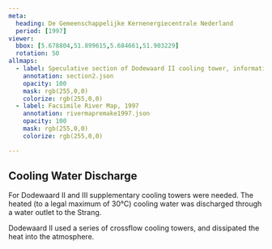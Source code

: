 ```yaml
---
meta:
  heading: De Gemeenschappelijke Kernenergiecentrale Nederland
  period: [1997]
viewer:
  bbox: [5.678804,51.899615,5.684661,51.903229]
  rotation: 50
allmaps:
  - label: Speculative section of Dodewaard II cooling tower, information brochure of GKN (2004). 2023. 297 x 105 mm. Scale 1:1000. The Berlage.
    annotation: section2.json
    opacity: 100
    mask: rgb(255,0,0)
    colorize: rgb(255,0,0)
  - label: Facsimile River Map, 1997
    annotation: rivermapremake1997.json
    opacity: 100
    mask: rgb(255,0,0)
    colorize: rgb(255,0,0)

---
```


## Cooling Water Discharge

For Dodewaard II and III supplementary cooling towers were needed. The heated (to a legal maximum of 30°C) cooling water was discharged through a water outlet to the Strang.

Dodewaard II used a series of crossflow cooling towers, and dissipated the heat into the atmosphere.
